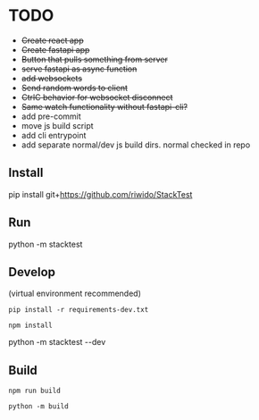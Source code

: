 # TODO
* ~~Create react app~~
* ~~Create fastapi app~~
* ~~Button that pulls something from server~~
* ~~serve fastapi as async function~~
* ~~add websockets~~
* ~~Send random words to client~~
* ~~CtrlC behavior for websocket disconnect~~
* ~~Same watch functionality without fastapi-cli?~~
* add pre-commit
* move js build script
* add cli entrypoint
* add separate normal/dev js build dirs.  normal checked in repo


## Install
pip install git+https://github.com/riwido/StackTest

## Run
python -m stacktest

## Develop
(virtual environment recommended)

`pip install -r requirements-dev.txt`

`npm install`

python -m stacktest --dev

## Build

`npm run build`

`python -m build`
